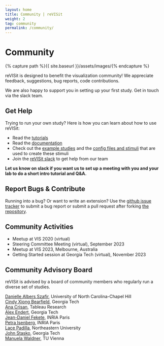 ```yaml
---
layout: home
title: Community | reVISit
weight: 2
tag: community
permalink: /community/
---
```



# Community

{% capture path %}{{ site.baseurl }}/assets/images/{% endcapture %}


reVISit is designed to benefit the visualization community! We appreciate feedback, suggestions, bug reports, code contributions. 

We are also happy to support you in setting up your first study. Get in touch via the slack team.  

## Get Help

Trying to run your own study? Here is how you can learn about how to use reVISit: 

* Read the [tutorials]({{site.base_url}}/tutorial/)
* Read the [documentation]({{site.base_url}}/typedoc/)
* Check out the [example studies](https://revisit.dev/study/) and the [config files and stimuli](https://github.com/revisit-studies/study/tree/main/public) that are used to create these stimuli
* Join the [reVISit slack](https://join.slack.com/t/revisit-nsf/shared_invite/zt-25mrh5ppi-6sDAL6HqcWJh_uvt2~~DMQ) to get help from our team

**Let us know on slack if you want us to set up a meeting with you and your lab to do a short intro tutorial and Q&A.**

## Report Bugs & Contribute

Running into a bug? Or want to write an extension? Use the [github issue tracker]() to submit a bug report or submit a pull request after forking [the repository](https://github.com/revisit-studies/study).

## Community Activities

* Meetup at VIS 2020 (virtual)
* Steering Committee Meeting (virtual), September 2023
* Meetup at VIS 2023, Melbourne, Australia
* Getting Started session at Georgia Tech (virtual), November 2023
 

## Community Advisory Board

reVISit is advised by a board of community members who regularly run a diverse set of studies. 

[Danielle Albers Szafir](https://danielleszafir.com/), University of North Carolina-Chapel Hill  
[Cindy Xiong Bearfield](https://cyxiong.com/), Georgia Tech  
[Ana Crisan](https://amcrisan.github.io/), Tableau Research  
[Alex Endert](https://va.gatech.edu/endert/), Georgia Tech  
[Jean-Daniel Fekete](https://www.aviz.fr/~fekete/), INRIA Paris   
[Petra Isenberg](https://petra.isenberg.cc/wiki/pmwiki.php), INRIA Paris  
[Lace Padilla](https://www.lacepadilla.com/), Northeastern University     
[John Stasko](https://faculty.cc.gatech.edu/~john.stasko/), Georgia Tech  
[Manuela Waldner](https://www.cg.tuwien.ac.at/staff/ManuelaWaldner), TU Vienna  






